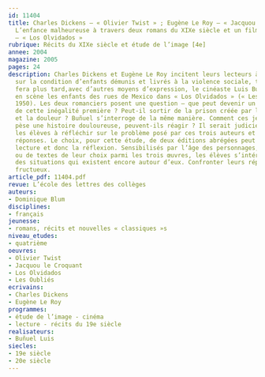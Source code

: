 ```yaml
---
id: 11404
title: Charles Dickens – « Olivier Twist » ; Eugène Le Roy – « Jacquou le Croquant ».
  L’enfance malheureuse à travers deux romans du XIXe siècle et un film de Luis Buñuel
  – « Los Olvidados »
rubrique: Récits du XIXe siècle et étude de l’image [4e]
annee: 2004
magazine: 2005
pages: 24
description: Charles Dickens et Eugène Le Roy incitent leurs lecteurs à s’indigner
  sur la condition d’enfants démunis et livrés à la violence sociale, tout comme le
  fera plus tard,avec d’autres moyens d’expression, le cinéaste Luis Buñuel mettant
  en scène les enfants des rues de Mexico dans « Los Olvidados » (« Les Oubliés »,
  1950). Les deux romanciers posent une question – que peut devenir un orphelin victime
  de cette inégalité première ? Peut-il sortir de la prison créée par l’injustice
  et la douleur ? Buñuel s’interroge de la même manière. Comment ces jeunes, sur qui
  pèse une histoire douloureuse, peuvent-ils réagir ? Il serait judicieux d’amener
  les élèves à réfléchir sur le problème posé par ces trois auteurs et d’écouter leurs
  réponses. Le choix, pour cette étude, de deux éditions abrégées peut faciliter la
  lecture et donc la réflexion. Sensibilisés par l’âge des personnages, nourris d’images
  ou de textes de leur choix parmi les trois œuvres, les élèves s’intéresseront à
  des situations qui existent encore autour d’eux. Confronter leurs réponses sera
  fructueux.
article_pdf: 11404.pdf
revue: L’école des lettres des collèges
auteurs:
- Dominique Blum
disciplines:
- français
jeunesse:
- romans, récits et nouvelles « classiques »s
niveau_etudes:
- quatrième
oeuvres:
- Olivier Twist
- Jacquou le Croquant
- Los Olvidados
- Les Oubliés
ecrivains:
- Charles Dickens
- Eugène Le Roy
programmes:
- étude de l’image - cinéma
- lecture - récits du 19e siècle
realisateurs:
- Buñuel Luis
siecles:
- 19e siècle
- 20e siècle
---
```

